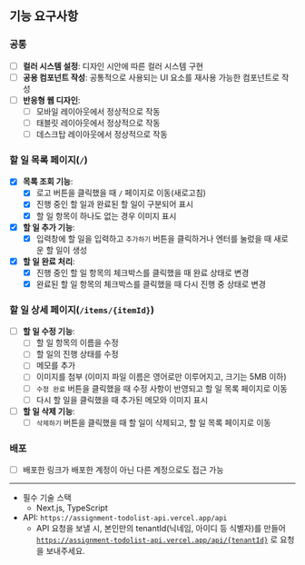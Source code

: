 ## 기능 요구사항

### **공통**

- [ ] **컬러 시스템 설정**: 디자인 시안에 따른 컬러 시스템 구현
- [ ] **공용 컴포넌트 작성**: 공통적으로 사용되는 UI 요소를 재사용 가능한 컴포넌트로 작성
- [ ] **반응형 웹 디자인**:
  - [ ] 모바일 레이아웃에서 정상적으로 작동
  - [ ] 태블릿 레이아웃에서 정상적으로 작동
  - [ ] 데스크탑 레이아웃에서 정상적으로 작동

### **할 일 목록 페이지(`/`)**

- [x] **목록 조회 기능**:
  - [x] 로고 버튼을 클릭했을 때 `/` 페이지로 이동(새로고침)
  - [x] 진행 중인 할 일과 완료된 할 일이 구분되어 표시
  - [x] 할 일 항목이 하나도 없는 경우 이미지 표시
- [x] **할 일 추가 기능**:
  - [x] 입력창에 할 일을 입력하고 `추가하기` 버튼을 클릭하거나 엔터를 눌렀을 때 새로운 할 일이 생성
- [x] **할 일 완료 처리**:
  - [x] 진행 중인 할 일 항목의 체크박스를 클릭했을 때 완료 상태로 변경
  - [x] 완료된 할 일 항목의 체크박스를 클릭했을 때 다시 진행 중 상태로 변경

### **할 일 상세 페이지(`/items/{itemId}`)**

- [ ] **할 일 수정 기능**:
  - [ ] 할 일 항목의 이름을 수정
  - [ ] 할 일의 진행 상태를 수정
  - [ ] 메모를 추가
  - [ ] 이미지를 첨부 (이미지 파일 이름은 영어로만 이루어지고, 크기는 5MB 이하)
  - [ ] `수정 완료` 버튼을 클릭했을 때 수정 사항이 반영되고 할 일 목록 페이지로 이동
  - [ ] 다시 할 일을 클릭했을 때 추가된 메모와 이미지 표시
- [ ] **할 일 삭제 기능**:
  - [ ] `삭제하기` 버튼을 클릭했을 때 할 일이 삭제되고, 할 일 목록 페이지로 이동

### 배포

- [ ] 배포한 링크가 배포한 계정이 아닌 다른 계정으로도 접근 가능

---

- 필수 기술 스택
  - Next.js, TypeScript
- API: `https://assignment-todolist-api.vercel.app/api`
  - API 요청을 보낼 시, 본인만의 tenantId(닉네임, 아이디 등 식별자)를 만들어 [`https://assignment-todolist-api.vercel.app/api/{tenantId}`](https://assignment-todolist-api.vercel.app/api/%7BtenantId%7D/items) 로 요청을 보내주세요.
